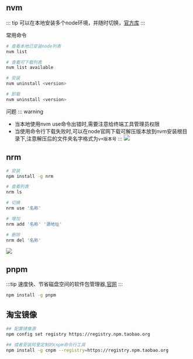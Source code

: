 ## nvm
::: tip
可以在本地安装多个node环境，并随时切换，[官方库](https://github.com/coreybutler/nvm-windows/releases)
:::

常用命令
```bash
# 查看本地已安装node列表
nvm list

# 查看可下载列表
nvm list available

# 安装
nvm uninstall <version>

# 卸载
nvm uninstall <version>
```

问题
::: warning
- 当本地使用nvm use命令出错时,需要注意给终端工具管理员权限
- 当使用命令行下载失败时,可以在node官网下载可解压版本放到nvm安装根目录下,注意解压后的文件夹名字格式为`v+版本号`
:::
![](/img/nvm.webp)

## nrm

```bash
# 安装
npm install -g nrm

# 查看列表
nrm ls 

# 切换
nrm use '名称'

# 增加
nrm add '名称' '源地址'

# 删除
nrm del '名称'
```
![](/img/nrm.png)
## pnpm
:::tip
速度快、节省磁盘空间的软件包管理器,[官网](https://www.pnpm.cn/)
:::


```bash
npm install -g pnpm
```

## 淘宝镜像
```bash
## 配置镜像源
npm config set registry https://registry.npm.taobao.org

## 或者安装阿里定制的cnpm命令行工具
npm install -g cnpm --registry=https://registry.npm.taobao.org
```